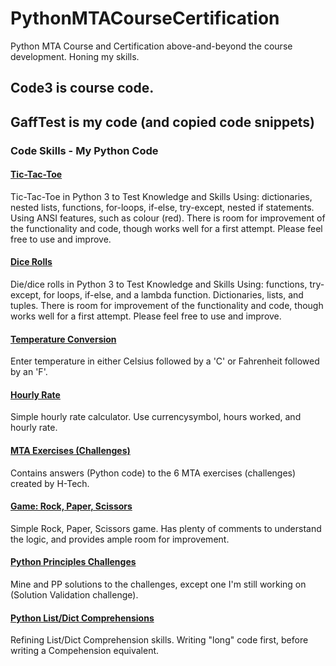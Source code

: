 # PythonMTACourseCertification
Python MTA Course and Certification above-and-beyond the course development. Honing my skills.

## Code3 is course code.
## GaffTest is my code (and copied code snippets)
### Code Skills - My Python Code
#### [Tic-Tac-Toe](https://github.com/NaoiseGaffney/PythonMTACourseCertification/blob/master/GaffTest/ticTacToe.py)
Tic-Tac-Toe in Python 3 to Test Knowledge and Skills
Using: dictionaries, nested lists, functions, for-loops, if-else, try-except, nested if statements. Using ANSI features, such as colour (red). There is room for improvement of the functionality and code, though works well for a first attempt. Please feel free to use and improve.

#### [Dice Rolls](https://github.com/NaoiseGaffney/PythonMTACourseCertification/blob/master/GaffTest/diceRolls.py)
Die/dice rolls in Python 3 to Test Knowledge and Skills
Using: functions, try-except, for loops, if-else, and a lambda function. Dictionaries, lists, and tuples. There is room for improvement of the functionality and code, though works well for a first attempt. Please feel free to use and improve.

#### [Temperature Conversion](https://github.com/NaoiseGaffney/PythonMTACourseCertification/blob/master/GaffTest/temperatureConversion.py)
Enter temperature in either Celsius followed by a 'C' or Fahrenheit followed by an 'F'.

#### [Hourly Rate](https://github.com/NaoiseGaffney/PythonMTACourseCertification/blob/master/GaffTest/hourlyRate.py)
Simple hourly rate calculator. Use currencysymbol, hours worked, and hourly rate.

#### [MTA Exercises (Challenges)](https://github.com/NaoiseGaffney/PythonMTACourseCertification/blob/master/GaffTest/exerciseSet1.py)
Contains answers (Python code) to the 6 MTA exercises (challenges) created by H-Tech.

#### [Game: Rock, Paper, Scissors](https://github.com/NaoiseGaffney/PythonMTACourseCertification/blob/master/GaffTest/rockPaperScissors.py)
Simple Rock, Paper, Scissors game. Has plenty of comments to understand the logic, and provides ample room for improvement.

#### [Python Principles Challenges](https://github.com/NaoiseGaffney/PythonMTACourseCertification/blob/master/GaffTest/pythonChallenges.py)
Mine and PP solutions to the challenges, except one I'm still working on (Solution Validation challenge).

#### [Python List/Dict Comprehensions](https://github.com/NaoiseGaffney/PythonMTACourseCertification/blob/master/GaffTest/comprehensionInPython.py)
Refining List/Dict Comprehension skills. Writing "long" code first, before writing a Compehension equivalent.
